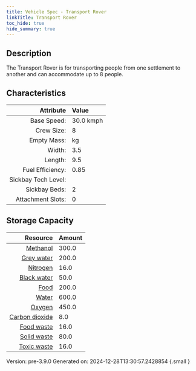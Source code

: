 ```yaml
---
title: Vehicle Spec - Transport Rover
linkTitle: Transport Rover
toc_hide: true
hide_summary: true
---
```

## Description
The Transport Rover is for transporting people from one settlement to another&#10;&#9;&#9;&#9;and can accommodate up to 8 people.

## Characteristics

| Attribute      | Value |
|--------:|:------|
|Base Speed:|30.0 kmph|
|Crew Size:|8|
|Empty Mass:| kg|
|Width:|3.5|
|Length:|9.5|
|Fuel Efficiency:|0.85|
|Sickbay Tech Level:||
|Sickbay Beds:|2|
|Attachment Slots:|0|


## Storage Capacity

| Resource      | Amount |
|--------:|:------|
|[Methanol](/docs/definitions/resource/methanol)|300.0|
|[Grey water](/docs/definitions/resource/grey-water)|200.0|
|[Nitrogen](/docs/definitions/resource/nitrogen)|16.0|
|[Black water](/docs/definitions/resource/black-water)|50.0|
|[Food](/docs/definitions/resource/food)|200.0|
|[Water](/docs/definitions/resource/water)|600.0|
|[Oxygen](/docs/definitions/resource/oxygen)|450.0|
|[Carbon dioxide](/docs/definitions/resource/carbon-dioxide)|8.0|
|[Food waste](/docs/definitions/resource/food-waste)|16.0|
|[Solid waste](/docs/definitions/resource/solid-waste)|80.0|
|[Toxic waste](/docs/definitions/resource/toxic-waste)|16.0|

Version: pre-3.9.0 Generated on: 2024-12-28T13:30:57.2428854
{.small }